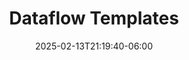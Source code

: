 ---
title: 'Dataflow Templates'
date: 2025-02-13T21:19:40-06:00
speakers:
 - Zachary Houfek
 - Oleg Semenov
time_start: 2022-05-10T15:30:00.000Z
time_end:   2022-05-10T15:50:00.000Z
video: https://youtu.be/mMvDmlaff2c
weight: 7

---